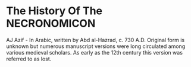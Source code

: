# The History Of The NECRONOMICON


AJ Azif - In Arabic, written by Abd al-Hazrad, c. 730 A.D. Original form is unknown but 
numerous manuscript versions were long circulated among various medieval scholars. As early as the 
12th century this version was referred to as lost. 
